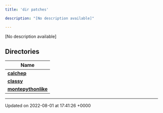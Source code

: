 ```yaml
---
title: 'dir patches'

description: "[No description available]"

---
```







[No description available]

## Directories

| Name           |
| -------------- |
| **[calchep](/documentation/code/darkbit_development/files/dir_b7305fca945916d2d342fc0d562dce91/#dir-calchep)**  |
| **[classy](/documentation/code/darkbit_development/files/dir_49d5ffcf647cc6aaeb6be07ceefc5de8/#dir-classy)**  |
| **[montepythonlike](/documentation/code/darkbit_development/files/dir_043e552d5f99c22ce520252b6eef3c0d/#dir-montepythonlike)**  |






-------------------------------

Updated on 2022-08-01 at 17:41:26 +0000
